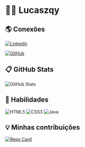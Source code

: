 # 👨‍💻 Lucaszqy

## 🌎 Conexões
[![LinkedIn](https://img.shields.io/badge/LinkedIn-000?style=for-the-badge&logo=linkedin&logoColor=0E76A8)](https://www.linkedin.com/in/lucas-carvalho-5666291b2/)

[![GitHub](https://img.shields.io/badge/GitHub-000?style=for-the-badge&logo=GitHub&logoColor=0E76A8)](https://github.com/lucaszqy)

## 📋 GitHub Stats
![GitHub Stats](https://github-readme-stats.vercel.app/api?username=lucaszqy&theme=transparent&bg_color=000&border_color=30A3DC&show_icons=true&icon_color=30A3DC&title_color=E94D5F&text_color=FFF&hide_title=true)

## 🚀 Habilidades
![HTML5](https://img.shields.io/badge/HTML5-000?style=for-the-badge&logo=html5)
![CSS3](https://img.shields.io/badge/CSS3-000?style=for-the-badge&logo=css3&logoColor=264CE4)
![Java](https://img.shields.io/badge/Java-000?style=for-the-badge&logo=java)

## 💡 Minhas contribuições
[![Repo Card](https://github-readme-stats.vercel.app/api/pin/?username=lucaszqy&repo=dio-lab-open-source&bg_color=000&border_color=30A3DC&show_icons=true&icon_color=30A3DC&title_color=E94D5F&text_color=FFF)](https://github.com/lucaszqys/dio-lab-open-source)